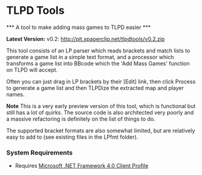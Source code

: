 TLPD Tools
=========
*** A tool to make adding mass games to TLPD easier ***

**Latest Version:**
v0.2:  http://pit.xpaperclip.net/tlpdtools/v0.2.zip

This tool consists of an LP parser which reads brackets and match lists to generate a game list in a simple text format, and a processor which transforms a game list into BBcode which the 'Add Mass Games' function on TLPD will accept.

Often you can just drag in LP brackets by their [Edit] link, then click Process to generate a game list and then TLPDize the extracted map and player names.

**Note**
This is a very early preview version of this tool, which is functional but still has a lot of quirks. The source code is also architected very poorly and a massive refactoring is definitely on the list of things to do.

The supported bracket formats are also somewhat limited, but are relatively easy to add to (see existing files in the LPfmt folder).


### System Requirements

* Requires [Microsoft .NET Framework 4.0 Client Profile](http://www.microsoft.com/en-au/download/details.aspx?id=17113)
